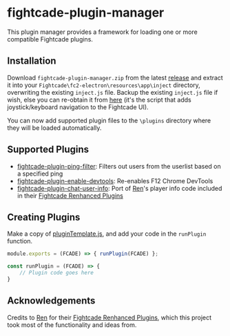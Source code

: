 # fightcade-plugin-manager
This plugin manager provides a framework for loading one or more compatible Fightcade plugins.

## Installation
Download `fightcade-plugin-manager.zip` from the latest [release](https://github.com/nmur/fightcade-plugin-manager/releases) and extract it into your `Fightcade\fc2-electron\resources\app\inject` directory, overwriting the existing `inject.js` file. Backup the existing `inject.js` file if wish, else you can re-obtain it from [here](https://github.com/blueminder/fightcade-joystick-kb-controls/blob/main/inject.js) (it's the script that adds joystick/keyboard navigation to the Fightcade UI).

You can now add supported plugin files to the `\plugins` directory where they will be loaded automatically.

## Supported Plugins
- [fightcade-plugin-ping-filter](https://github.com/nmur/fightcade-plugin-ping-filter): Filters out users from the userlist based on a specified ping
- [fightcade-plugin-enable-devtools](https://github.com/nmur/fightcade-plugin-enable-devtools): Re-enables F12 Chrome DevTools
- [fightcade-plugin-chat-user-info](https://github.com/nmur/fightcade-plugin-chat-user-info): Port of [Ren](https://x.com/rencoding)'s player info code included in their [Fightcade Renhanced Plugins](https://github.com/Arkadyzja/fcade-renhanced)

## Creating Plugins

Make a copy of [pluginTemplate.js](https://github.com/nmur/fightcade-plugin-manager/blob/main/pluginTemplate.js), and add your code in the `runPlugin` function.
```js
module.exports = (FCADE) => { runPlugin(FCADE) };

const runPlugin = (FCADE) => {
    // Plugin code goes here
}
```

## Acknowledgements 

Credits to [Ren](https://x.com/rencoding) for their [Fightcade Renhanced Plugins](https://github.com/Arkadyzja/fcade-renhanced), which this project took most of the functionality and ideas from. 
